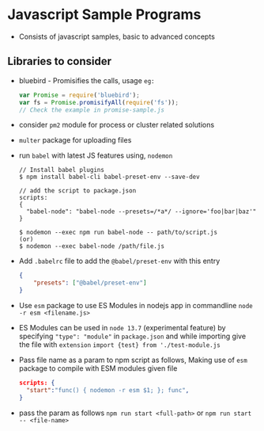 # Javascript Sample Programs

- Consists of javascript samples, basic to advanced concepts

## Libraries to consider

- bluebird - Promisifies the calls, usage `eg:`
  ```javascript
  var Promise = require('bluebird');
  var fs = Promise.promisifyAll(require('fs'));
  // Check the example in promise-sample.js
  ```
- consider `pm2` module for process or cluster related solutions

- `multer` package for uploading files

- run `babel` with latest JS features using, `nodemon`
  ```
  // Install babel plugins
  $ npm install babel-cli babel-preset-env --save-dev

  // add the script to package.json
  scripts:
  {
    "babel-node": "babel-node --presets=/*a*/ --ignore='foo|bar|baz'"
  }

  $ nodemon --exec npm run babel-node -- path/to/script.js
  (or)
  $ nodemon --exec babel-node /path/file.js
  ```

- Add `.babelrc` file to add the `@babel/preset-env` with this entry
    ```json
    {
        "presets": ["@babel/preset-env"]
    }
    ```

- Use `esm` package to use ES Modules in nodejs app in commandline `node -r esm <filename.js>`

- ES Modules can be used in `node 13.7` (experimental feature) by specifying
  `"type": "module"` in `package.json` and while importing give the file with `extension`
  `import {test} from './test-module.js`

- Pass file name as a param to npm script as follows,
  Making use of `esm` package to compile with ESM modules given file
  ```json
  scripts: {
    "start":"func() { nodemon -r esm $1; }; func",
  }
  ```

- pass the param as follows `npm run start <full-path>` or `npm run start -- <file-name>`